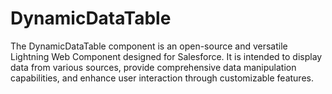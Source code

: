 # DynamicDataTable
The DynamicDataTable component is an open-source and versatile Lightning Web Component designed for Salesforce. It is intended to display data from various sources, provide comprehensive data manipulation capabilities, and enhance user interaction through customizable features. 

